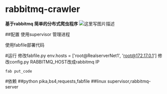 # rabbitmq-crawler

**基于rabbitmq 简单的分布式爬虫程序**
![这里写图片描述](http://img.blog.csdn.net/20160413013230410)

##配置
使用supervisor 管理进程

使用fabfile部署代码

#运行
修改fabfile.py env.hosts = ['root@RealserverNet1', 'root@172.17.0.1']
修改config.py RABBITMQ_HOST改成rabbitmq IP
```
fab put_code
```


#依赖
##python
pika,bs4,requests,fabfile
##linux
supervisor,rabbitmq-server
